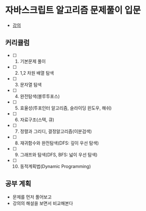 # 자바스크립트 알고리즘 문제풀이 입문

- [강의](https://www.inflearn.com/course/%EC%9E%90%EB%B0%94%EC%8A%A4%ED%81%AC%EB%A6%BD%ED%8A%B8-%EC%95%8C%EA%B3%A0%EB%A6%AC%EC%A6%98-%EB%AC%B8%EC%A0%9C%ED%92%80%EC%9D%B4)

## 커리큘럼

- [ ] 1. 기본문제 풀이
- [ ] 2. 1,2 차원 배열 탐색
- [ ] 3. 문자열 탐색
- [ ] 4. 완전탐색(블루투포스)
- [ ] 5. 효율성(투포인터 알고리즘, 슬라이딩 윈도우, 해쉬)
- [ ] 6. 자료구조(스택, 큐)
- [ ] 7. 정렬과 그리디, 결정알고리즘(이분검색)
- [ ] 8. 재귀함수와 완전탐색(DFS: 깊이 우선 탐색)
- [ ] 9. 그래프와 탐색(DFS, BFS: 넓이 우선 탐색)
- [ ] 10. 동적계획법(Dynamic Programming)

## 공부 계획

- 문제를 먼저 풀어보고
- 강의의 해설을 보면서 비교해본다
